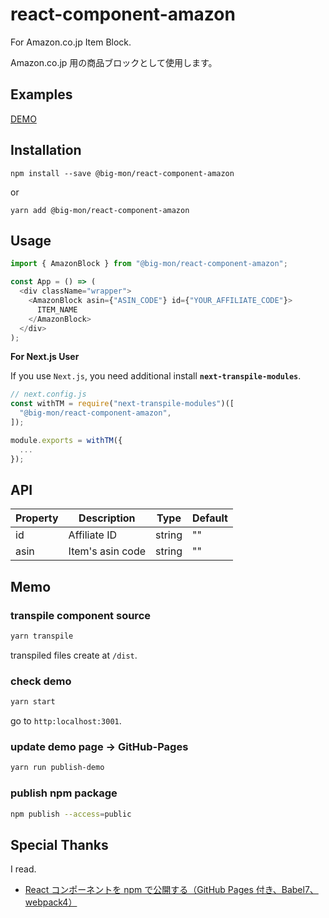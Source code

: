 # react-component-amazon

For Amazon.co.jp Item Block.

Amazon.co.jp 用の商品ブロックとして使用します。

## Examples

[DEMO](https://big-mon.github.io/react-component-amazon-block/)

## Installation

```
npm install --save @big-mon/react-component-amazon
```

or

```
yarn add @big-mon/react-component-amazon
```

## Usage

```js
import { AmazonBlock } from "@big-mon/react-component-amazon";

const App = () => (
  <div className="wrapper">
    <AmazonBlock asin={"ASIN_CODE"} id={"YOUR_AFFILIATE_CODE"}>
      ITEM_NAME
    </AmazonBlock>
  </div>
);
```

**For Next.js User**

If you use `Next.js`, you need additional install **`next-transpile-modules`**.

```js:next.config.js
// next.config.js
const withTM = require("next-transpile-modules")([
  "@big-mon/react-component-amazon",
]);

module.exports = withTM({
  ...
});
```

## API

| Property | Description      | Type   | Default |
| -------- | ---------------- | ------ | ------- |
| id       | Affiliate ID     | string | ""      |
| asin     | Item's asin code | string | ""      |

## Memo

### transpile component source

```bash
yarn transpile
```

transpiled files create at `/dist`.

### check demo

```bash
yarn start
```

go to `http:localhost:3001`.

### update demo page -> GitHub-Pages

```bash
yarn run publish-demo
```

### publish npm package

```bash
npm publish --access=public
```

## Special Thanks

I read.

- [React コンポーネントを npm で公開する（GitHub Pages 付き、Babel7、webpack4）](https://qiita.com/Takumon/items/945335b0e0fa035f2201)
